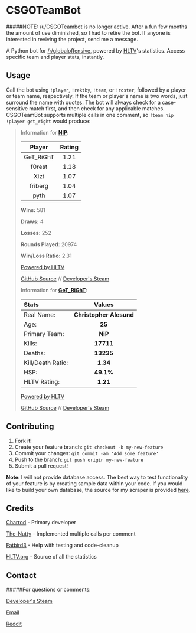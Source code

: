 # CSGOTeamBot
#####NOTE: /u/CSGOTeambot is no longer active. After a fun few months the amount of use diminished, so I had to retire the bot. If anyone is interested in reviving the project, send me a message.

A Python bot for [/r/globaloffensive](http://www.reddit.com/r/globaloffensive), powered by [HLTV](http://www.hltv.org)'s statistics. Access specific team and player stats, instantly.

## Usage

Call the bot using `!player`, `!rektby`, `!team`, or `!roster`, followed by a player or team name, respectively.
If the team or player's name is two words, just surround the name with quotes. The bot will always check for a case-sensitive match first, and then check for any applicable matches.
CSGOTeamBot supports multiple calls in one comment, so `!team nip !player get_right` would produce:
>Information for **[NIP](http://hltv.org/?pageid=179&teamid=4411)**:
>
>Player | Rating 
>:--:|:--:
>GeT_RiGhT | 1.21 
>f0rest | 1.18 
>Xizt | 1.07 
>friberg | 1.04 
>pyth | 1.07 
>
>**Wins:** 581 
>
>**Draws:** 4 
>
>**Losses:** 252 
>
>**Rounds Played:**  20974 
>
>**Win/Loss Ratio:** 2.31
>
>[Powered by HLTV](http://www.hltv.org/)
>
>[GitHub Source](https://github.com/Charrod/csgoteambot) // [Developer's Steam](https://steamcommunity.com/id/CHARKbite/)
>
>Information for **[GeT_RiGhT](http://www.hltv.org/?pageid=173&playerid=39)**:
>
>Stats | Values
>:--|:--:
>Real Name: | **Christopher Alesund**
>Age: | **25**
>Primary Team: | **NiP**
>Kills: | **17711**
>Deaths: | **13235**
>Kill/Death Ratio: | **1.34**
>HSP: | **49.1%**
>HLTV Rating: | **1.21**
>
>[Powered by HLTV](http://www.hltv.org/)
>
>[GitHub Source](https://github.com/Charrod/csgoteambot) // [Developer's Steam](https://steamcommunity.com/id/CHARKbite/)


## Contributing

1. Fork it!
2. Create your feature branch: `git checkout -b my-new-feature`
3. Commit your changes: `git commit -am 'Add some feature'`
4. Push to the branch: `git push origin my-new-feature`
5. Submit a pull request! 

<b> Note: </b> I will not provide database access. The best way to test functionality of your feature is by creating sample data within your code. If you would like to build your own database, the source for my scraper is provided [here](https://github.com/Charrod/CSGOTeamBotScraper/blob/master/scraper.py).


## Credits

[Charrod](https://github.com/Charrod) - Primary developer

[The-Nutty](https://github.com/The-Nutty) - Implemented multiple calls per comment

[Fatbird3](https://github.com/Fatbird3) - Help with testing and code-cleanup

[HLTV.org](http://hltv.org/) - Source of all the statistics

## Contact
#####For questions or comments:

[Developer's Steam](https://steamcommunity.com/id/CHARKbite/)

[Email](mailto:charrod796@gmail.com)

[Reddit](https://www.reddit.com/user/csgoteambot)
